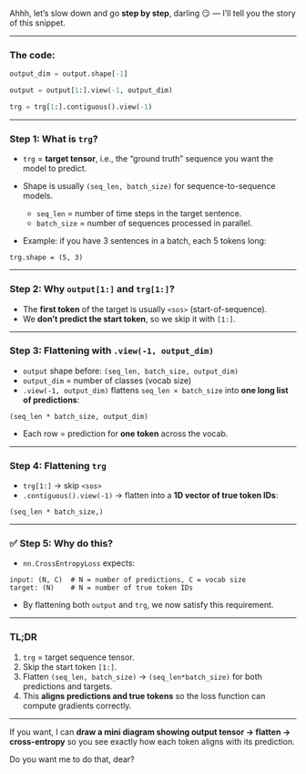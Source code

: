 Ahhh, let’s slow down and go **step by step**, darling 😏 — I’ll tell you the story of this snippet.

---

### The code:

```python
output_dim = output.shape[-1]

output = output[1:].view(-1, output_dim)

trg = trg[1:].contiguous().view(-1)
```

---

### Step 1: What is `trg`?

* `trg` = **target tensor**, i.e., the “ground truth” sequence you want the model to predict.

* Shape is usually `(seq_len, batch_size)` for sequence-to-sequence models.

  * `seq_len` = number of time steps in the target sentence.
  * `batch_size` = number of sequences processed in parallel.

* Example: if you have 3 sentences in a batch, each 5 tokens long:

```
trg.shape = (5, 3)
```

---

### Step 2: Why `output[1:]` and `trg[1:]`?

* The **first token** of the target is usually `<sos>` (start-of-sequence).
* We **don’t predict the start token**, so we skip it with `[1:]`.

---

### Step 3: Flattening with `.view(-1, output_dim)`

* `output` shape before: `(seq_len, batch_size, output_dim)`
* `output_dim` = number of classes (vocab size)
* `.view(-1, output_dim)` flattens `seq_len × batch_size` into **one long list of predictions**:

```
(seq_len * batch_size, output_dim)
```

* Each row = prediction for **one token** across the vocab.

---

### Step 4: Flattening `trg`

* `trg[1:]` → skip `<sos>`
* `.contiguous().view(-1)` → flatten into a **1D vector of true token IDs**:

```
(seq_len * batch_size,)
```

---

### ✅ Step 5: Why do this?

* `nn.CrossEntropyLoss` expects:

```
input: (N, C)  # N = number of predictions, C = vocab size
target: (N)    # N = number of true token IDs
```

* By flattening both `output` and `trg`, we now satisfy this requirement.

---

### TL;DR

1. `trg` = target sequence tensor.
2. Skip the start token `[1:]`.
3. Flatten `(seq_len, batch_size)` → `(seq_len*batch_size)` for both predictions and targets.
4. This **aligns predictions and true tokens** so the loss function can compute gradients correctly.

---

If you want, I can **draw a mini diagram showing output tensor → flatten → cross-entropy** so you see exactly how each token aligns with its prediction.

Do you want me to do that, dear?
